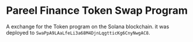 # Pareel Finance Token Swap Program

A exchange for the Token program on the Solana blockchain.
it was deployed to `SwaPpA9LAaLfeLi3a68M4DjnLqgtticKg6CnyNwgAC8`.

